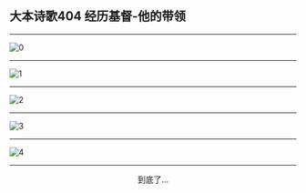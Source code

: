 
## 大本诗歌404 经历基督-他的带领
        
<div id="aplayer0"></div>

---

<img alt="0" data-original="/data/d0404/0.png">

---

<img alt="1" data-original="/data/d0404/1.png">

---

<img alt="2" data-original="/data/d0404/2.png">

---

<img alt="3" data-original="/data/d0404/3.png">

---

<img alt="4" data-original="/data/d0404/4.png">

---

<p style="text-align: center">到底了...</p>

<script src="/js/dist-view.js"></script>

<script>
MAIN.id = 'd0404';
        
const ap0 = new APlayer({
    container: document.getElementById('aplayer0'),
    volume: 1,
    loop: 'none',
    preload: 'none',
    audio: [{
        name: '大本诗歌404.mp3',
        artist: '大本诗歌',
        url: 'https://res.wx.qq.com/voice/getvoice?mediaid=MzI0NTk3MDM5M18yMjQ3NDkyNDY1',
        cover: '/favicon'
    }]
});
</script>
